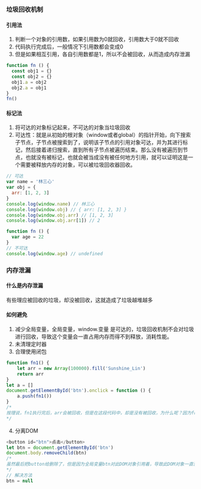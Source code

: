 ### 垃圾回收机制
#### 引用法
1. 判断一个对象的引用数，如果引用数为0就回收，引用数大于0就不回收
2. 代码执行完成后，一般情况下引用数都会变成0
3. 但是如果相互引用，各自引用数都是1，所以不会被回收，从而造成内存泄漏

```js
function fn () {
  const obj1 = {}
  const obj2 = {}
  obj1.a = obj2
  obj2.a = obj1
}
fn()
```
#### 标记法
1. 将可达的对象标记起来，不可达的对象当垃圾回收
2. 可达性：就是从初始的根对象（window或者global）的指针开始，向下搜索子节点，子节点被搜索到了，说明该子节点的引用对象可达，并为其进行标记，然后接着递归搜索，直到所有子节点被遍历结束。那么没有被遍历到节点，也就没有被标记，也就会被当成没有被任何地方引用，就可以证明这是一个需要被释放内存的对象，可以被垃圾回收器回收。
```js
// 可达
var name = '林三心'
var obj = {
  arr: [1, 2, 3]
}
console.log(window.name) // 林三心
console.log(window.obj) // { arr: [1, 2, 3] }
console.log(window.obj.arr) // [1, 2, 3]
console.log(window.obj.arr[1]) // 2

function fn () {
  var age = 22
}
// 不可达
console.log(window.age) // undefined

```

### 内存泄漏
#### 什么是内存泄漏
有些理应被回收的垃圾，却没被回收，这就造成了垃圾越堆越多

#### 如何避免
1. 减少全局变量，全局变量，window.变量 是可达的，垃圾回收机制不会对垃圾进行回收，导致这个变量会一直占用内存而得不到释放，消耗性能。
2. 未清理定时器
3. 合理使用闭包
```js
function fn1() {
    let arr = new Array(100000).fill('Sunshine_Lin')
    return arr
}
let a = []
document.getElementById('btn').onclick = function () {
    a.push(fn1())
}
/*
按理说，fn1执行完后，arr会被回收，但是在这段代码中，却是没有被回收，为什么呢？因为fn1执行后，将arr给return出去，然后arr被push进a数组了，而a数组是个全局变量，a数组是不会被回收的，那么a数组里的东西自然也不会被回收，这就导致arr不会被回收，等到点击越来越多次，不可被回收的arr就会越来越多，如果a后来没有被用到，那这些arr就成无用的垃圾了，
*/
```
4. 分离DOM
```js
<button id="btn">点击</button>
let btn = document.getElementById('btn')
document.body.removeChild(btn)
/*
虽然最后把button给删除了，但是因为全局变量btn对此DOM对象引用着，导致此DOM对象一直没有被回收，这个DOM对象就称为分离DOM
*/
// 解决方法
btn = null
```
